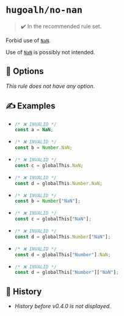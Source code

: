 # `hugoalh/no-nan`

> ✔️ In the recommended rule set.

Forbid use of [`NaN`][ecmascript-nan].

Use of [`NaN`][ecmascript-nan] is possibly not intended.

## 🔧 Options

*This rule does not have any option.*

## ✍️ Examples

- ```ts
  /* ❌ INVALID */
  const a = NaN;
  ```
- ```ts
  /* ❌ INVALID */
  const b = Number.NaN;
  ```
- ```ts
  /* ❌ INVALID */
  const c = globalThis.NaN;
  ```
- ```ts
  /* ❌ INVALID */
  const d = globalThis.Number.NaN;
  ```
- ```ts
  /* ❌ INVALID */
  const b = Number["NaN"];
  ```
- ```ts
  /* ❌ INVALID */
  const c = globalThis["NaN"];
  ```
- ```ts
  /* ❌ INVALID */
  const d = globalThis.Number["NaN"];
  ```
- ```ts
  /* ❌ INVALID */
  const d = globalThis["Number"].NaN;
  ```
- ```ts
  /* ❌ INVALID */
  const d = globalThis["Number"]["NaN"];
  ```

## 📜 History

- *History before v0.4.0 is not displayed.*

[ecmascript-nan]: https://developer.mozilla.org/en-US/docs/Web/JavaScript/Reference/Global_Objects/NaN
